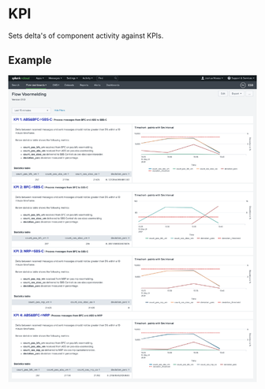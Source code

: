 # KPI

Sets delta's of component activity against KPIs.

## Example

![dashboard_kpis.png](dashboard_kpis.png)

